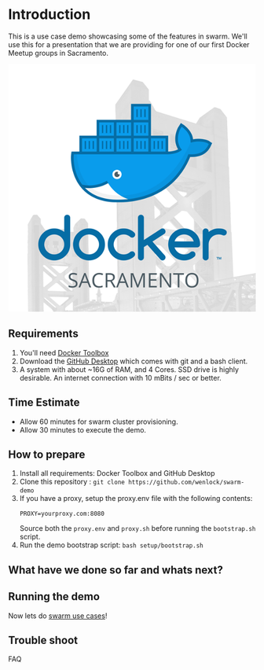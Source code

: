 # Introduction

This is a use case demo showcasing some of the features in swarm.  We'll use this for a presentation that we are providing for one of our first Docker Meetup groups in Sacramento.

![Docker Scaramento Meetup Group](docs/images/docker_sacramento.png)

## Requirements

1. You'll need [Docker Toolbox](https://github.com/docker/toolbox/releases)
1. Download the [GitHub Desktop](https://desktop.github.com/) which comes with git and a bash client.
1. A system with about ~16G of RAM, and 4 Cores.  SSD drive is highly desirable.  An internet connection with 10 mBits / sec or better.

## Time Estimate

- Allow 60 minutes for swarm cluster provisioning.
- Allow 30 minutes to execute the demo.

## How to prepare
1. Install all requirements: Docker Toolbox and GitHub Desktop
1. Clone this repository : `git clone https://github.com/wenlock/swarm-demo`
1. If you have a proxy, setup the proxy.env file with the following contents:
   ```
   PROXY=yourproxy.com:8080
   ```
   Source both the `proxy.env` and `proxy.sh` before running the `bootstrap.sh` script.
1. Run the demo bootstrap script: `bash setup/bootstrap.sh`

## What have we done so far and whats next?

## Running the demo

Now lets do [swarm use cases](docs/README.md)!

## Trouble shoot

FAQ
